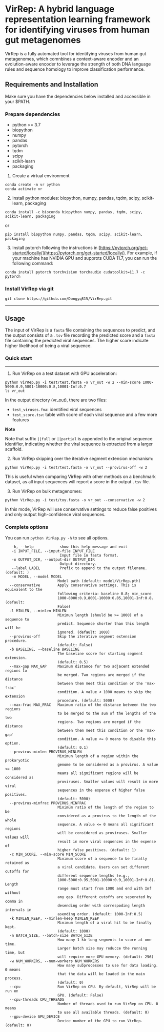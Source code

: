 # VirRep: A hybrid language representation learning framework for identifying viruses from human gut metagenomes
VirRep is a fully automated tool for identifying viruses from human gut metagenomes, 
which comnbines a context-aware encoder and an evolution-aware encoder to leverage the 
strength of both DNA language rules and sequence homology to improve classification performance.

## Requirements and Installation
Make sure you have the dependencies below installed and accessible in your $PATH.

### Prepare dependencies

- python >= 3.7
- biopython
- numpy
- pandas
- pytorch
- tqdm
- scipy
- scikit-learn
- packaging

1. Create a virtual environment
```
conda create -n vr python
conda activate vr
```

2. Install python modules: biopython, numpy, pandas, tqdm, scipy, scikit-learn, packaging
```
conda install -c bioconda biopython numpy, pandas, tqdm, scipy, scikit-learn, packaging
```
or

```
pip install biopython numpy, pandas, tqdm, scipy, scikit-learn, packaging
```

3. Install pytorch following the instructions in [https://pytorch.org/get-started/locally/](https://pytorch.org/get-started/locally/). 
For example, if your machine has NVIDIA GPU and supprots CUDA 11.7, you can run the following command:
```
conda install pytorch torchvision torchaudio cudatoolkit=11.7 -c pytorch
```
### Install VirRep via git

```
git clone https://github.com/Dongyq815/VirRep.git
```
___

## Usage
The input of VirRep is a `fasta` file containing the sequences to predict, and the output consists of a `.tsv` file recording 
the predicted score and a `fasta` file containing the predicted viral sequences. The higher score indicate higher 
likelihood of being a viral sequence.  

### Quick start
***
1. Run VirRep on a test dataset with GPU acceleration:
```
python VirRep.py -i test/test.fasta -o vr_out -w 2 --min-score 1000-5000:0.9,5001-10000:0.8,10001-Inf:0.7
ls vr_out
```

In the output directory (vr_out), there are two files:

- `test_viruses.fna`: identified viral sequences
- `test_score.tsv`: table with score of each viral sequence and a few more features

**Note**

Note that suffix `||full` or `||partial` is appended to the original sequence identifier, 
indicating whether the viral sequence is extracted from a larger scaffold.

2. Run VirRep skipping over the iterative segment extension mechanism:
```
python VirRep.py -i test/test.fasta -o vr_out --provirus-off -w 2
```

This is useful when comparing VirRep with other methods on a benchmark dataset, 
as all input sequences will report a score in the output `.tsv` file.

3. Run VirRep on bulk metagenomes:
```
python VirRep.py -i test/toy.fasta -o vr_out --conservative -w 2
```
In this mode, VirRep will use conservative settings to reduce false positives and only output high-confidence 
viral sequences.

### Complete options
You can run `python VirRep.py -h` to see all options.

```
   -h, --help            show this help message and exit
   -i INPUT_FILE, --input-file INPUT_FILE
                         Input file in fasta format.
   -o OUTPUT_DIR, --output-dir OUTPUT_DIR
                         Output directory.
   --label LABEL         Prefix to append to the output filename. (default: )
   -m MODEL, --model MODEL
                        Model path (default: model/VirRep.pth)
  --conservative        Apply conservative settings. This is equivalent to the
                        following criteria: baseline 0.8; min_score
                        1000-8000:0.9,8001-10000:0.85,10001-Inf:0.8. (default:
                        False)
  -l MINLEN, --minlen MINLEN
                        Minimun length (should be >= 1000) of a sequence to
                        predict. Sequence shorter than this length will be
                        ignored. (default: 1000)
  --provirus-off        Skip the iterative segment extension procedure.
                        (default: False)
  -b BASELINE, --baseline BASELINE
                        The baseline score for starting segment extension.
                        (default: 0.5)
  --max-gap MAX_GAP     Maximum distance for two adjacent extended regions to
                        be merged. Two regions are merged if the distance
                        between them meet this condition or the 'max-frac'
                        condition. A value < 1000 means to skip the extension
                        procedure. (default: 5000)
  --max-frac MAX_FRAC   Maximum ratio of the distance between the two regions
                        to be merged to the sum of the lengths of the two
                        regions. Two regions are merged if the distance
                        between them meet this condition or the 'max-gap'
                        condition. A value <= 0 means to disable this option.
                        (default: 0.1)
  --provirus-minlen PROVIRUS_MINLEN
                        Minimun length of a region within the prokaryotic
                        genome to be considered as a provirus. A value <= 1000
                        means all significant regions will be considered as
                        proviruses. Smaller values will result in more viral
                        sequences in the expense of higher false positives.
                        (default: 5000)
  --provirus-minfrac PROVIRUS_MINFRAC
                        Minimum ratio of the length of the region to be
                        considered as a provirus to the length of the whole
                        sequence. A value <= 0 means all significant regions
                        will be considered as proviruses. Smaller values will
                        result in more viral sequences in the expense of
                        higher false positives. (default: 1)
  -c MIN_SCORE, --min-score MIN_SCORE
                        Minimum score of a sequence to be finally retained as
                        a viral candidate. Users can set different cutoffs for
                        different sequence lengths (e.g.,
                        1000-5000:0.95,5001-10000:0.9,10001-Inf:0.8). Length
                        range must start from 1000 and end with Inf without
                        any gap. Different cutoffs are seperated by comma in
                        desending order with correspoding length intervals in
                        asending order. (default: 1000-Inf:0.5)
  -k MINLEN_KEEP, --minlen-keep MINLEN_KEEP
                        Minimum length of a viral hit to be finally kept.
                        (default: 1000)
  -n BATCH_SIZE, --batch-size BATCH_SIZE
                        How many 1 kb-long segments to score at one time.
                        Larger batch size may reducce the running time, but
                        will require more GPU memory. (default: 256)
  -w NUM_WORKERS, --num-workers NUM_WORKERS
                        How many subprocesses to use for data loading. 0 means
                        that the data will be loaded in the main process.
                        (default: 0)
  --cpu                 Run VirRep on CPU. By default, VirRep will be run on
                        GPU. (default: False)
  --cpu-threads CPU_THREADS
                        Number of threads used to run VirRep on CPU. 0 means
                        to use all available threads. (default: 0)
  --gpu-device GPU_DEVICE
                        Device number of the GPU to run VirRep. (default: 0)               
```
